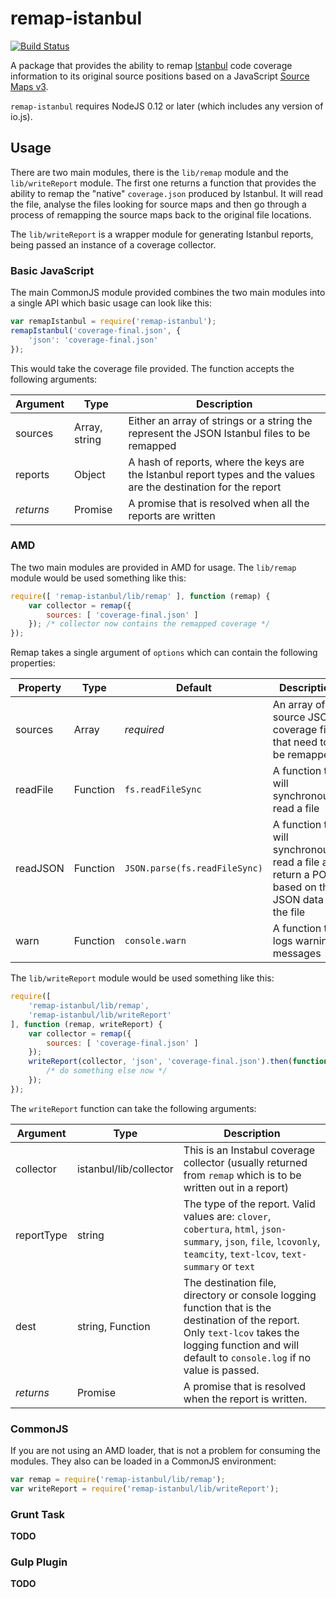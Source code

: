 # remap-istanbul

[![Build Status](https://travis-ci.org/kitsonk/remap-istanbul.svg?branch=master)](https://travis-ci.org/kitsonk/remap-istanbul)

A package that provides the ability to remap [Istanbul](https://gotwarlost.github.io/istanbul/) code coverage information to its original source positions based on a JavaScript [Source Maps v3](https://docs.google.com/document/d/1U1RGAehQwRypUTovF1KRlpiOFze0b-_2gc6fAH0KY0k/edit#heading=h.djovrt4kdvga).

`remap-istanbul` requires NodeJS 0.12 or later (which includes any version of io.js).

## Usage

There are two main modules, there is the `lib/remap` module and the `lib/writeReport` module.  The first one
returns a function that provides the ability to remap the "native" `coverage.json` produced by Istanbul.  It
will read the file, analyse the files looking for source maps and then go through a process of remapping the
source maps back to the original file locations.

The `lib/writeReport` is a wrapper module for generating Istanbul reports, being passed an instance of a
coverage collector.

### Basic JavaScript

The main CommonJS module provided combines the two main modules into a single API which basic usage can look like this:

```js
var remapIstanbul = require('remap-istanbul');
remapIstanbul('coverage-final.json', {
	'json': 'coverage-final.json'
});
```

This would take the coverage file provided.  The function accepts the following arguments:

|Argument|Type|Description|
|--------|----|-----------|
|sources|Array, string|Either an array of strings or a string the represent the JSON Istanbul files to be remapped|
|reports|Object|A hash of reports, where the keys are the Istanbul report types and the values are the destination for the report|
|*returns*|Promise|A promise that is resolved when all the reports are written|

### AMD

The two main modules are provided in AMD for usage.  The `lib/remap` module would be used something like this:

```js
require([ 'remap-istanbul/lib/remap' ], function (remap) {
	var collector = remap({
		sources: [ 'coverage-final.json' ]
	}); /* collector now contains the remapped coverage */
});
```

Remap takes a single argument of `options` which can contain the following properties:

|Property|Type|Default|Description|
|--------|----|-------|-----------|
|sources|Array|*required*|An array of source JSON coverage files that need to be remapped|
|readFile|Function|`fs.readFileSync`|A function that will synchronously read a file|
|readJSON|Function|`JSON.parse(fs.readFileSync)`|A function that will synchronously read a file and return a POJO based on the JSON data in the file|
|warn|Function|`console.warn`|A function that logs warning messages|

The `lib/writeReport` module would be used something like this:

```js
require([
	'remap-istanbul/lib/remap',
	'remap-istanbul/lib/writeReport'
], function (remap, writeReport) {
	var collector = remap({
		sources: [ 'coverage-final.json' ]
	});
	writeReport(collector, 'json', 'coverage-final.json').then(function () {
		/* do something else now */
	});
});
```

The `writeReport` function can take the following arguments:

|Argument|Type|Description|
|--------|----|-----------|
|collector|istanbul/lib/collector|This is an Instabul coverage collector (usually returned from `remap` which is to be written out in a report)|
|reportType|string|The type of the report. Valid values are: `clover`, `cobertura`, `html`, `json-summary`, `json`, `file`, `lcovonly`, `teamcity`, `text-lcov`, `text-summary` or `text`|
|dest|string, Function|The destination file, directory or console logging function that is the destination of the report. Only `text-lcov` takes the logging function and will default to `console.log` if no value is passed.|
|*returns*|Promise|A promise that is resolved when the report is written.|

### CommonJS

If you are not using an AMD loader, that is not a problem for consuming the modules.  They also can be loaded in a
CommonJS environment:

```js
var remap = require('remap-istanbul/lib/remap');
var writeReport = require('remap-istanbul/lib/writeReport');
```

### Grunt Task

**TODO**

### Gulp Plugin

**TODO**
